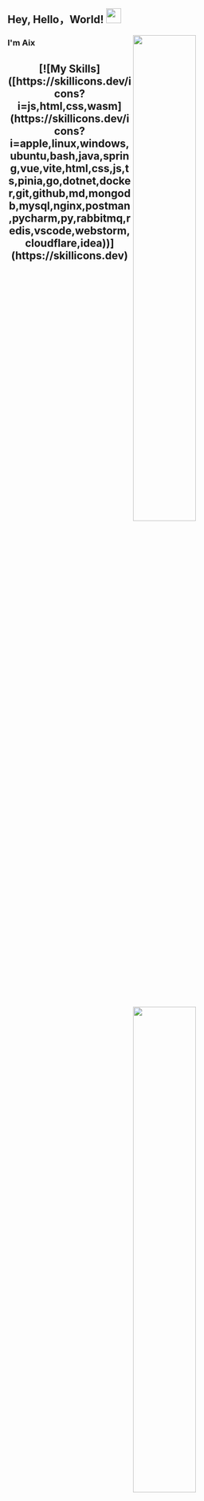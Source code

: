 ## Hey, Hello，World! <img src="https://user-images.githubusercontent.com/42378118/110234147-e3259600-7f4e-11eb-95be-0c4047144dea.gif" width="30"> 

[<img align="right" width="50%" src="https://github-readme-stats-ouuan.vercel.app/api?username=aiXlau&theme=dark&show_icons=true">](https://metrics.lecoq.io/aiXlau#gh-dark-mode-only)
[<img align="right" width="50%" src="https://github-readme-stats-ouuan.vercel.app/api?username=aiXlau&show_icons=true">](https://metrics.lecoq.io/aiXlau#gh-light-mode-only)
### I'm Aix

<h2 align="center">
    [![My Skills]([https://skillicons.dev/icons?i=js,html,css,wasm](https://skillicons.dev/icons?i=apple,linux,windows,ubuntu,bash,java,spring,vue,vite,html,css,js,ts,pinia,go,dotnet,docker,git,github,md,mongodb,mysql,nginx,postman,pycharm,py,rabbitmq,redis,vscode,webstorm,cloudflare,idea))](https://skillicons.dev)
    <img src="https://media.giphy.com/media/SWoSkN6DxTszqIKEqv/giphy.gif" alt="Coder GIF" width="500">
</h2> 
